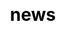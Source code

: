 ---
title: "news"

css: "scss/news.scss"

section1:
  title: News
  content: Welcome to KubeSphere Newsroom
  topImage: /images/news/news-top.jpg

section2:
  news:
    - title: 'Bare-Metal Kubernetes Load Balancer Porter Included in CNCF Landscape'
      description: The CNCF accepted Porter, a load balancer meant for bare-metal Kubernetes clusters, in its Landscape. Porter uses BGP and ECMP to load balance traffic in self-hosted Kubernetes clusters.
      image: https://ap3.qingstor.com/kubesphere-website/docs/porter-deployment.png
      link: 'https://www.infoq.com/news/2020/07/porter-kubernetes-bare-metal/'
    - title: 'Spanish and Traditional Chinese Localization Available in KubeSphere Web Console'
      description: Geko and Turtle Chang contribute to the localization of Spanish and Traditional Chinese.
      image: https://ap3.qingstor.com/kubesphere-website/docs/KubeSphere-language-setting.png
      link: 'spanish-traditional-chinese-available'
    - title: 'Embrace KubeSphere Spanish Community and European Market: Geko and KubeSphere Build Partnership'
      description: KubeSphere and Geko will work together for the same aspiration to deliver more for the wider open source community in China, Spain and beyond.
      image: https://pek3b.qingstor.com/kubesphere-docs/png/20200725083630.png
      link: 'kubesphere-geko-partnership'
    - title: 'Radore and KubeSphere: Walk into the Future of Hybrid Cloud and Build Ecosystem Together'
      description: KubeSphere and Radore will work to build and promote both ecosystems as we embark on the journey to the era of hybrid cloud.
      image: https://ap3.qingstor.com/kubesphere-website/docs/Radore-KubeSphere-cooperation.jpeg
      link: 'kubesphere-radore-partnership'
---